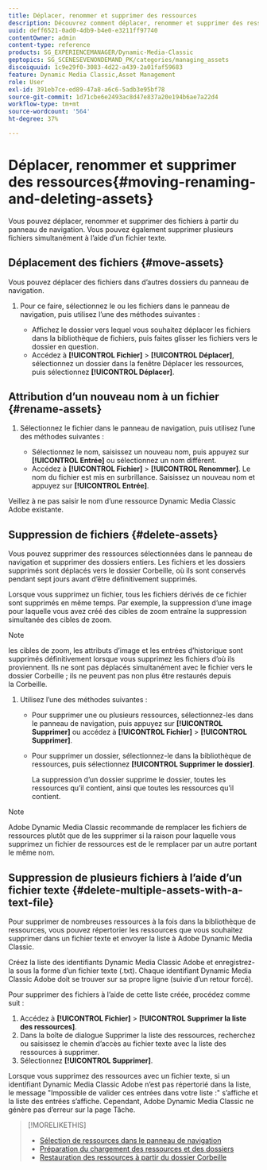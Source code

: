 ```yaml
---
title: Déplacer, renommer et supprimer des ressources
description: Découvrez comment déplacer, renommer et supprimer des ressources dans Adobe Dynamic Media Classic.
uuid: deff6521-0ad0-4db9-b4e0-e3211ff97740
contentOwner: admin
content-type: reference
products: SG_EXPERIENCEMANAGER/Dynamic-Media-Classic
geptopics: SG_SCENESEVENONDEMAND_PK/categories/managing_assets
discoiquuid: 1c9e29f0-3083-4d22-a439-2a01faf59683
feature: Dynamic Media Classic,Asset Management
role: User
exl-id: 391eb7ce-ed89-47a8-a6c6-5adb3e95bf78
source-git-commit: 1d71cbe6e2493ac8d47e837a20e194b6ae7a22d4
workflow-type: tm+mt
source-wordcount: '564'
ht-degree: 37%

---
```


# Déplacer, renommer et supprimer des ressources{#moving-renaming-and-deleting-assets}

Vous pouvez déplacer, renommer et supprimer des fichiers à partir du panneau de navigation. Vous pouvez également supprimer plusieurs fichiers simultanément à l’aide d’un fichier texte.

## Déplacement des fichiers {#move-assets}

Vous pouvez déplacer des fichiers dans d’autres dossiers du panneau de navigation.

1. Pour ce faire, sélectionnez le ou les fichiers dans le panneau de navigation, puis utilisez l’une des méthodes suivantes :

   * Affichez le dossier vers lequel vous souhaitez déplacer les fichiers dans la bibliothèque de fichiers, puis faites glisser les fichiers vers le dossier en question.
   * Accédez à **[!UICONTROL Fichier]** > **[!UICONTROL Déplacer]**, sélectionnez un dossier dans la fenêtre Déplacer les ressources, puis sélectionnez **[!UICONTROL Déplacer]**.

## Attribution d’un nouveau nom à un fichier {#rename-assets}

1. Sélectionnez le fichier dans le panneau de navigation, puis utilisez l’une des méthodes suivantes :

   * Sélectionnez le nom, saisissez un nouveau nom, puis appuyez sur **[!UICONTROL Entrée]** ou sélectionnez un nom différent.
   * Accédez à **[!UICONTROL Fichier]** > **[!UICONTROL Renommer]**. Le nom du fichier est mis en surbrillance. Saisissez un nouveau nom et appuyez sur **[!UICONTROL Entrée]**.

Veillez à ne pas saisir le nom d’une ressource Dynamic Media Classic Adobe existante.

## Suppression de fichiers {#delete-assets}

Vous pouvez supprimer des ressources sélectionnées dans le panneau de navigation et supprimer des dossiers entiers. Les fichiers et les dossiers supprimés sont déplacés vers le dossier Corbeille, où ils sont conservés pendant sept jours avant d’être définitivement supprimés.

Lorsque vous supprimez un fichier, tous les fichiers dérivés de ce fichier sont supprimés en même temps. Par exemple, la suppression d’une image pour laquelle vous avez créé des cibles de zoom entraîne la suppression simultanée des cibles de zoom.

>[!NOTE]
>
>les cibles de zoom, les attributs d’image et les entrées d’historique sont supprimés définitivement lorsque vous supprimez les fichiers d’où ils proviennent. Ils ne sont pas déplacés simultanément avec le fichier vers le dossier Corbeille ; ils ne peuvent pas non plus être restaurés depuis la Corbeille.

1. Utilisez l’une des méthodes suivantes :

   * Pour supprimer une ou plusieurs ressources, sélectionnez-les dans le panneau de navigation, puis appuyez sur **[!UICONTROL Supprimer]** ou accédez à **[!UICONTROL Fichier]** > **[!UICONTROL Supprimer]**.
   * Pour supprimer un dossier, sélectionnez-le dans la bibliothèque de ressources, puis sélectionnez **[!UICONTROL Supprimer le dossier]**.

      La suppression d’un dossier supprime le dossier, toutes les ressources qu’il contient, ainsi que toutes les ressources qu’il contient.

>[!NOTE]
>
>Adobe Dynamic Media Classic recommande de remplacer les fichiers de ressources plutôt que de les supprimer si la raison pour laquelle vous supprimez un fichier de ressources est de le remplacer par un autre portant le même nom.

## Suppression de plusieurs fichiers à l’aide d’un fichier texte {#delete-multiple-assets-with-a-text-file}

Pour supprimer de nombreuses ressources à la fois dans la bibliothèque de ressources, vous pouvez répertorier les ressources que vous souhaitez supprimer dans un fichier texte et envoyer la liste à Adobe Dynamic Media Classic.

Créez la liste des identifiants Dynamic Media Classic Adobe et enregistrez-la sous la forme d’un fichier texte (.txt). Chaque identifiant Dynamic Media Classic Adobe doit se trouver sur sa propre ligne (suivie d’un retour forcé).

Pour supprimer des fichiers à l’aide de cette liste créée, procédez comme suit :

1. Accédez à **[!UICONTROL Fichier]** > **[!UICONTROL Supprimer la liste des ressources]**.
1. Dans la boîte de dialogue Supprimer la liste des ressources, recherchez ou saisissez le chemin d’accès au fichier texte avec la liste des ressources à supprimer.
1. Sélectionnez **[!UICONTROL Supprimer]**.

Lorsque vous supprimez des ressources avec un fichier texte, si un identifiant Dynamic Media Classic Adobe n’est pas répertorié dans la liste, le message &quot;Impossible de valider ces entrées dans votre liste :&quot; s’affiche et la liste des entrées s’affiche. Cependant, Adobe Dynamic Media Classic ne génère pas d’erreur sur la page Tâche.

>[!MORELIKETHIS]
>
>* [Sélection de ressources dans le panneau de navigation](selecting-assets-browse-panel.md#selecting_assets_in_the_browse_panel)
>* [Préparation du chargement des ressources et des dossiers](uploading-files.md#preparing_your_assets_and_folders_for_uploading)
>* [Restauration des ressources à partir du dossier Corbeille](trash-folder.md#restoring_assets_from_the_trash_folder)

